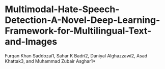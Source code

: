 # Multimodal-Hate-Speech-Detection-A-Novel-Deep-Learning-Framework-for-Multilingual-Text-and-Images
Furqan Khan Saddozai1, Sahar K Badri2, Daniyal Alghazzawi2, Asad Khattak3, and Muhammad Zubair Asghar1*
